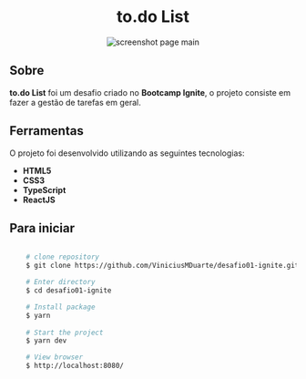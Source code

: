 
<h1 align="center">
  to.do List
</h1> 


<p align="center">
   <img src="screenshot-todolist.JPG" width="" alt="screenshot page main">
</p> 


## Sobre

**to.do List** foi um desafio criado no **Bootcamp Ignite**, o projeto consiste em fazer a gestão de tarefas em geral.


## Ferramentas

O projeto foi desenvolvido utilizando as seguintes tecnologias:

- **HTML5**
- **CSS3**
- **TypeScript**
- **ReactJS**



## Para iniciar

```bash

    # clone repository
    $ git clone https://github.com/ViniciusMDuarte/desafio01-ignite.git

    # Enter directory
    $ cd desafio01-ignite

    # Install package
    $ yarn
    
    # Start the project
    $ yarn dev

    # View browser
    $ http://localhost:8080/
```
